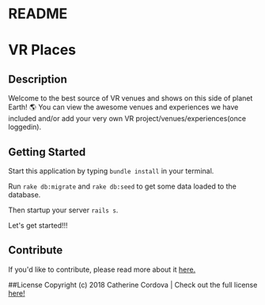 # README

# VR Places

## Description

Welcome to the best source of VR venues and shows on this side of planet Earth! 🌎
You can view the awesome venues and experiences we have included and/or add your very own VR project/venues/experiences(once loggedin).

## Getting Started

Start this application by typing `bundle install` in your terminal.

Run `rake db:migrate` and `rake db:seed` to get some data loaded to the database.

Then startup your server `rails s`.

Let's get started!!!

## Contribute

If you'd like to contribute, please read more about it [here.](https://github.com/Ccordova41/rails-VR-places/blob/master/CONTRIBUTING.md)

##License
Copyright (c) 2018 Catherine Cordova | Check out the full license [here!](https://github.com/Ccordova41/rails-VR-places/blob/master/LICENSE) 
